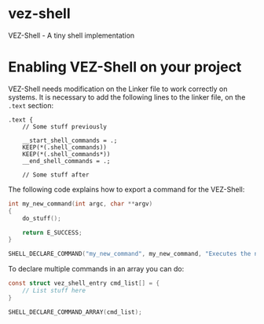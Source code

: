 # vez-shell
VEZ-Shell - A tiny shell implementation

# Enabling VEZ-Shell on your project

VEZ-Shell needs modification on the Linker file to work correctly on systems. It is necessary to add the following
lines to the linker file, on the `.text` section:

```ld
.text {
    // Some stuff previously

    __start_shell_commands = .;
    KEEP(*(.shell_commands))
    KEEP(*(.shell_commands*))
    __end_shell_commands = .;

    // Some stuff after
```

The following code explains how to export a command for the VEZ-Shell:
```c
int my_new_command(int argc, char **argv)
{
    do_stuff();

    return E_SUCCESS;
}

SHELL_DECLARE_COMMAND("my_new_command", my_new_command, "Executes the new command");
```

To declare multiple commands in an array you can do:
```c
const struct vez_shell_entry cmd_list[] = {
    // List stuff here
}

SHELL_DECLARE_COMMAND_ARRAY(cmd_list);
```